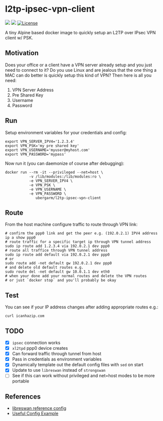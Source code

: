 l2tp-ipsec-vpn-client
===
[![](https://images.microbadger.com/badges/image/ubergarm/l2tp-ipsec-vpn-client.svg)](https://microbadger.com/images/ubergarm/l2tp-ipsec-vpn-client) [![](https://images.microbadger.com/badges/version/ubergarm/l2tp-ipsec-vpn-client.svg)](https://microbadger.com/images/ubergarm/l2tp-ipsec-vpn-client) [![License](https://img.shields.io/github/license/mashape/apistatus.svg)](https://github.com/ubergarm/l2tp-ipsec-vpn-client/blob/master/LICENSE)

A tiny Alpine based docker image to quickly setup an L2TP over IPsec VPN client w/ PSK.

## Motivation
Does your office or a client have a VPN server already setup and you
just need to connect to it? Do you use Linux and are jealous that the
one thing a MAC can do better is quickly setup this kind of VPN? Then
here is all you need:

1. VPN Server Address
2. Pre Shared Key
3. Username
4. Password

## Run
Setup environment variables for your credentials and config:

    export VPN_SERVER_IPV4='1.2.3.4'
    export VPN_PSK='my pre shared key'
    export VPN_USERNAME='myuser@myhost.com'
    export VPN_PASSWORD='mypass'

Now run it (you can daemonize of course after debugging):

    docker run --rm -it --privileged --net=host \
               -v /lib/modules:/lib/modules:ro \
               -e VPN_SERVER_IPV4 \
               -e VPN_PSK \
               -e VPN_USERNAME \
               -e VPN_PASSWORD \
                  ubergarm/l2tp-ipsec-vpn-client

## Route
From the host machine configure traffic to route through VPN link:

    # confirm the ppp0 link and get the peer e.g. (192.0.2.1) IPV4 address
    ip a show ppp0
    # route traffic for a specific target ip through VPN tunnel address
    sudo ip route add 1.2.3.4 via 192.0.2.1 dev ppp0
    # route all traffice through VPN tunnel address
    sudo ip route add default via 192.0.2.1 dev ppp0
    # or
    sudo route add -net default gw 192.0.2.1 dev ppp0
    # and delete old default routes e.g.
    sudo route del -net default gw 10.0.1.1 dev eth0
    # when your done add your normal routes and delete the VPN routes
    # or just `docker stop` and you'll probably be okay

## Test
You can see if your IP address changes after adding appropriate routes e.g.:

    curl icanhazip.com

## TODO
- [x] `ipsec` connection works
- [x] `xl2tpd` ppp0 device creates
- [x] Can forward traffic through tunnel from host
- [x] Pass in credentials as environment variables
- [x] Dynamically template out the default config files with `sed` on start
- [x] Update to use `libreswan` instead of `strongswan`
- [ ] See if this can work without privileged and net=host modes to be more portable

## References
* [libreswan reference config](https://libreswan.org/wiki/VPN_server_for_remote_clients_using_IKEv1_with_L2TP)
* [Useful Config Example](https://lists.libreswan.org/pipermail/swan/2016/001921.html)

